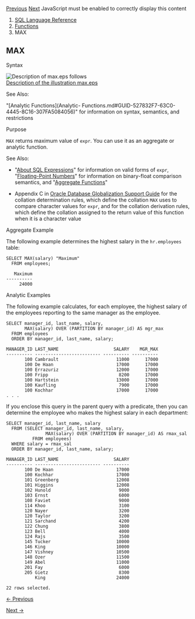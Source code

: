 [Previous](MAKE_REF.md) [Next](MEDIAN.md) JavaScript must be enabled to
correctly display this content

  1. [SQL Language Reference ](index.md)
  2. [Functions](Functions.md)
  3. MAX 

## MAX

Syntax

![Description of max.eps
follows](https://docs.oracle.com/en/database/oracle/oracle-database/23/sqlrf/img/max.gif)  
[Description of the illustration max.eps](img_text/max.md)

See Also:

"[Analytic Functions](Analytic-
Functions.md#GUID-527832F7-63C0-4445-8C16-307FA5084056)" for information on
syntax, semantics, and restrictions

Purpose

`MAX` returns maximum value of `expr`. You can use it as an aggregate or
analytic function.

See Also:

  * "[About SQL Expressions](About-SQL-Expressions.md#GUID-68789A5C-B142-496F-ADEE-837F75F95B2B)" for information on valid forms of `expr`, "[Floating-Point Numbers](Data-Types.md#GUID-F579F4B8-EF13-4CAF-9B06-03B076861C41)" for information on binary-float comparison semantics, and "[Aggregate Functions](Aggregate-Functions.md#GUID-62BE676B-AF18-4E63-BD14-25206FEA0848)"

  * Appendix C in [Oracle Database Globalization Support Guide](/pls/topic/lookup?ctx=en/database/oracle/oracle-database/23/sqlrf&id=NLSPG-GUID-AFCE41ED-775B-4A00-AF38-C436776AE0C5) for the collation determination rules, which define the collation `MAX` uses to compare character values for `expr`, and for the collation derivation rules, which define the collation assigned to the return value of this function when it is a character value 

Aggregate Example

The following example determines the highest salary in the `hr.employees`
table:

    
    
    SELECT MAX(salary) "Maximum"
      FROM employees;
     
       Maximum
    ----------
         24000

Analytic Examples

The following example calculates, for each employee, the highest salary of the
employees reporting to the same manager as the employee.

    
    
    SELECT manager_id, last_name, salary,
           MAX(salary) OVER (PARTITION BY manager_id) AS mgr_max
      FROM employees
      ORDER BY manager_id, last_name, salary;
    
    MANAGER_ID LAST_NAME                     SALARY    MGR_MAX
    ---------- ------------------------- ---------- ----------
           100 Cambrault                      11000      17000
           100 De Haan                        17000      17000
           100 Errazuriz                      12000      17000
           100 Fripp                           8200      17000
           100 Hartstein                      13000      17000
           100 Kaufling                        7900      17000
           100 Kochhar                        17000      17000
    . . .
    

If you enclose this query in the parent query with a predicate, then you can
determine the employee who makes the highest salary in each department:

    
    
    SELECT manager_id, last_name, salary
      FROM (SELECT manager_id, last_name, salary, 
                   MAX(salary) OVER (PARTITION BY manager_id) AS rmax_sal
              FROM employees)
      WHERE salary = rmax_sal
      ORDER BY manager_id, last_name, salary;
    
    MANAGER_ID LAST_NAME                     SALARY
    ---------- ------------------------- ----------
           100 De Haan                        17000
           100 Kochhar                        17000
           101 Greenberg                      12008
           101 Higgins                        12008
           102 Hunold                          9000
           103 Ernst                           6000
           108 Faviet                          9000
           114 Khoo                            3100
           120 Nayer                           3200
           120 Taylor                          3200
           121 Sarchand                        4200
           122 Chung                           3800
           123 Bell                            4000
           124 Rajs                            3500
           145 Tucker                         10000
           146 King                           10000
           147 Vishney                        10500
           148 Ozer                           11500
           149 Abel                           11000
           201 Fay                             6000
           205 Gietz                           8300
               King                           24000
     
    22 rows selected.


[← Previous](MAKE_REF.md)

[Next →](MEDIAN.md)
